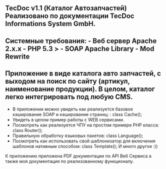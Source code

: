 TecDoc v1.1 (Каталог Автозапчастей)
Реализовано по документации TecDoc Informations System GmbH.
----------------------------------------------------------------
Системные требования:
	- Веб сервер Apache 2.x.x
	- PHP 5.3 >
	- SOAP Apache Library
	- Mod Rewrite
----------------------------------------------------------------
Приложение в виде каталога авто запчастей, с выходом на поиск по сайту (артикул, наименование продукции).
В целом, каталог легко интегрировать под любую CMS.
----------------------------------------------------------------
- В приложении можно увидеть как реализуется базовое кэширование SOAP и кэширование страниц: : class Cache();
- Увидеть в целом пример работы с WEB сервисами.
- Посмотреть как реализуется ЧПУ на простом примере PHP класса: class Router();
- Правильную обработку языковых пакетов: class Language();
- Посмотреть как использовать свой шаблонизатор для включения шаблонов нативным способом: class Template();
И много другое :))

К приложению приложена PDF документации по API Веб Сервиса а также моя документация по реализованному функционалу.









